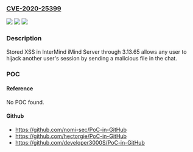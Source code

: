 ### [CVE-2020-25399](https://cve.mitre.org/cgi-bin/cvename.cgi?name=CVE-2020-25399)
![](https://img.shields.io/static/v1?label=Product&message=n%2Fa&color=blue)
![](https://img.shields.io/static/v1?label=Version&message=n%2Fa&color=blue)
![](https://img.shields.io/static/v1?label=Vulnerability&message=n%2Fa&color=brighgreen)

### Description

Stored XSS in InterMind iMind Server through 3.13.65 allows any user to hijack another user's session by sending a malicious file in the chat.

### POC

#### Reference
No POC found.

#### Github
- https://github.com/nomi-sec/PoC-in-GitHub
- https://github.com/hectorgie/PoC-in-GitHub
- https://github.com/developer3000S/PoC-in-GitHub

